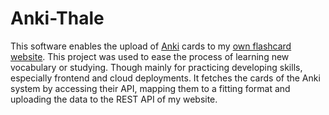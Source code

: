 
# Anki-Thale

This software enables the upload of [Anki](https://apps.ankiweb.net/) cards to my [own flashcard website](https://github.com/xThale/thale-info-backend). This project was used to ease the process of learning new vocabulary or studying. Though mainly for practicing developing skills, especially frontend and cloud deployments. It fetches the cards of the Anki system by accessing their API, mapping them to a fitting format and uploading the data to the REST API of my website.